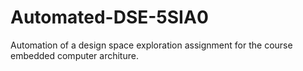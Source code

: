 # Automated-DSE-5SIA0
Automation of a design space exploration assignment for the course embedded computer architure.
